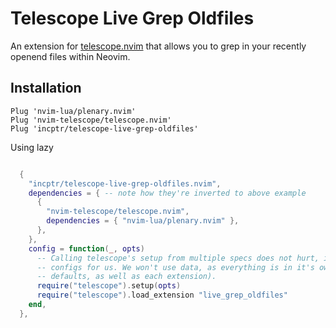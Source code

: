 # Telescope Live Grep Oldfiles

An extension for [telescope.nvim](https://github.com/nvim-telescope/telescope.nvim) that allows you to grep in your recently openend files within Neovim.


## Installation

```vim
Plug 'nvim-lua/plenary.nvim'
Plug 'nvim-telescope/telescope.nvim'
Plug 'incptr/telescope-live-grep-oldfiles'
```

Using lazy
```lua

  {
    "incptr/telescope-live-grep-oldfiles.nvim",
    dependencies = { -- note how they're inverted to above example
      {
        "nvim-telescope/telescope.nvim",
        dependencies = { "nvim-lua/plenary.nvim" },
      },
    },
    config = function(_, opts)
      -- Calling telescope's setup from multiple specs does not hurt, it will happily merge the
      -- configs for us. We won't use data, as everything is in it's own namespace (telescope
      -- defaults, as well as each extension).
      require("telescope").setup(opts)
      require("telescope").load_extension "live_grep_oldfiles"
    end,
  },

```
